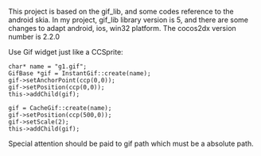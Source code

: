 This project is based on the gif_lib, and some codes reference to the android skia.
In my project, gif_lib library version is 5, and there are some changes to adapt android, ios, win32 platform.
The cocos2dx version number is 2.2.0 


Use Gif widget just like a CCSprite:

	char* name = "g1.gif";
	GifBase *gif = InstantGif::create(name);
	gif->setAnchorPoint(ccp(0,0));
	gif->setPosition(ccp(0,0));
	this->addChild(gif);

	gif = CacheGif::create(name);
	gif->setPosition(ccp(500,0));
	gif->setScale(2);
	this->addChild(gif);

Special attention should be paid to gif path which must be a absolute path.

